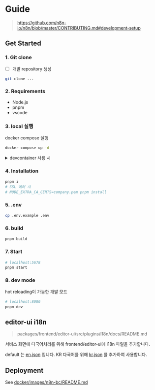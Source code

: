 # Guide

> https://github.com/n8n-io/n8n/blob/master/CONTRIBUTING.md#development-setup

## Get Started

### 1. Git clone

- [ ] 개발 repository 생성

```bash
git clone ...
```

### 2. Requirements

- Node.js
- pnpm
- vscode

### 3. local 실행

docker compose 실행

```bash
docker compose up -d
```

<details>
<summary>devcontainer 사용 시</summary>

### 3-2. devcontainer 실행 (devcontainer 사용 시 필요)

> Cursor IDE에서는 devcontainer가 정상적으로 실행되지 않습니다.

vscode를 실행하여 다음 절차대로 진행합니다.

> [!Note]
> rancher desktop(그외 비슷한 프로그램)에서 container 메모리 사이즈를 넉넉하게 설정합니다.(권장 16GB이상)
> ![rancher desktop 메모리 설정](./rancher-desktop-memory.png)

#### 3-0. plugin 설치

- devcontainer

#### 3-1. company.pem

사내 망에서는 SSL 인증을 위한 추가 절차가 필요합니다.

SSL 인증을 위해 받았던 company.pem 파일을 `.devcontainer` 파일 아래에 위치시킵니다.

```bash
total 16
drwxr-xr-x    6 node     node           192 Apr 21 04:49 .
drwxr-xr-x   43 node     node          1376 Apr 22 01:05 ..
-rw-r--r--    1 node     node           463 Apr 21 04:49 Dockerfile
-rw-r--r--    1 node     node          1562 Apr 21 02:30 company.pem
-rw-r--r--    1 node     node           693 Apr 21 04:30 devcontainer.json
-rw-r--r--    1 node     node           496 Apr 21 02:24 docker-compose.yml
/workspaces/.devcontainer $
```

#### 3-2. devcontainer 진입

vscode 왼쪽 하단 파란색 `><` 아이콘을 눌러 `Reopen container`를 누릅니다.
또는 <kbd>Ctrl</kbd> + <kbd>Shift</kbd> + <kbd>P</kbd>를 눌러 `Dev container: Reopen container`를 실행합니다.

![vscode devcontainer 위치](./vscode-devcontainer.png)

#### 3-3. prepare

devcontainer 진입 시 postCreateCommand, preAttachCommand를 통해 `pnpm install`, `pnpm build`가 자동으로 실행됩니다.

devcontainer내에 vscode에 필요한 플러그인을 설치합니다.(`vue`, `biome`, ...등)

</details>

### 4. Installation

```bash
pnpm i
# SSL 에러 시
# NODE_EXTRA_CA_CERTS=company.pem pnpm install
```

### 5. .env

```bash
cp .env.example .env
```

### 6. build

```bash
pnpm build
```

### 7. Start

```bash
# localhost:5678
pnpm start
```

### 8. dev mode

hot reloading이 가능한 개발 모드

```bash
# localhost:8080
pnpm dev
```

## editor-ui i18n

> packages/frontend/editor-ui/src/plugins/i18n/docs/README.md

서비스 화면에 다국어처리를 위해 frontend/editor-ui에 i18n 파일을 추가합니다.

default 는 [en.json](../packages/frontend/editor-ui/src/plugins/i18n/locales/en.json) 입니다.
KR 다국어를 위해 [kr.json](../packages/frontend/editor-ui/src/plugins/i18n/locales/kr.json) 를 추가하여 사용합니다.


## Deployment

See [docker/images/n8n-bc/README.md](../docker/images/n8n-bc/README.md)
